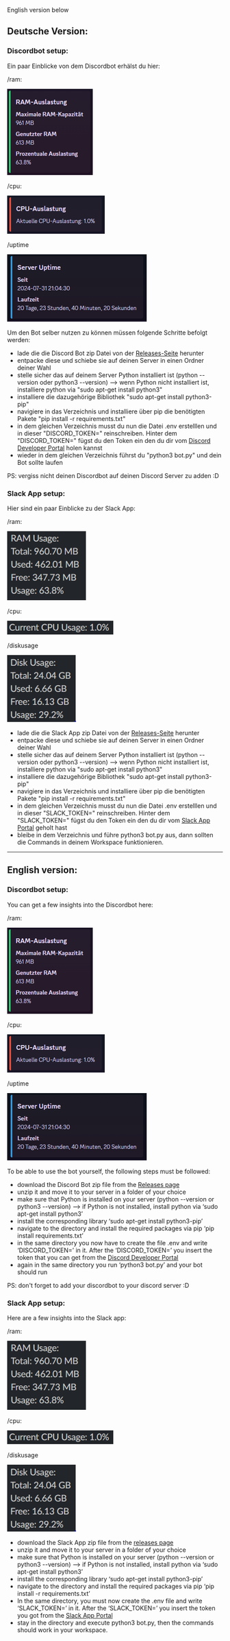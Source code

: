 English version below

## Deutsche Version:

### Discordbot setup:

Ein paar Einblicke von dem Discordbot erhälst du hier: 

/ram: 

![RAM](example_pics/RAM.png)

/cpu:

![CPU](example_pics/CPU.png)

/uptime

![uptime](example_pics/uptime.png)

Um den Bot selber nutzen zu können müssen folgende Schritte befolgt werden:
- lade die die Discord Bot zip Datei von der [Releases-Seite](https://github.com/PaccoTheTaco/Server_Monitoring/releases) herunter
- entpacke diese und schiebe sie auf deinen Server in einen Ordner deiner Wahl
- stelle sicher das auf deinem Server Python installiert ist (python --version oder python3 --version) --> wenn Python nicht installiert ist, installiere python via "sudo apt-get install python3"
- installiere die dazugehörige Bibliothek "sudo apt-get install python3-pip"
- navigiere in das Verzeichnis und installiere über pip die benötigten Pakete "pip install -r requirements.txt"
- in dem gleichen Verzeichnis musst du nun die Datei .env erstelllen und in dieser "DISCORD_TOKEN=" reinschreiben. Hinter dem "DISCORD_TOKEN=" fügst du den Token ein den du dir vom [Discord Developer Portal](https://discord.com/developers/applications) holen kannst
- wieder in dem gleichen Verzeichnis führst du "python3 bot.py" und dein Bot sollte laufen 

PS: vergiss nicht deinen Discordbot auf deinen Discord Server zu adden :D

### Slack App setup:

Hier sind ein paar Einblicke zu der Slack App: 

/ram: 

![RAM](example_pics/slack_RAM.png)

/cpu:

![CPU](example_pics/slack_CPU.png)

/diskusage

![uptime](example_pics/diskusage.png)

- lade die die Slack App zip Datei von der [Releases-Seite](https://github.com/PaccoTheTaco/Server_Monitoring/releases) herunter
- entpacke diese und schiebe sie auf deinen Server in einen Ordner deiner Wahl
- stelle sicher das auf deinem Server Python installiert ist (python --version oder python3 --version) --> wenn Python nicht installiert ist, installiere python via "sudo apt-get install python3"
- installiere die dazugehörige Bibliothek "sudo apt-get install python3-pip"
- navigiere in das Verzeichnis und installiere über pip die benötigten Pakete "pip install -r requirements.txt"
- in dem gleichen Verzeichnis musst du nun die Datei .env erstelllen und in dieser "SLACK_TOKEN=" reinschreiben. Hinter dem "SLACK_TOKEN=" fügst du den Token ein den du dir vom [Slack App Portal](https://api.slack.com/apps) geholt hast
- bleibe in dem Verzeichnis und führe python3 bot.py aus, dann sollten die Commands in deinem Workspace funktionieren.

---------------------

## English version:

### Discordbot setup:

You can get a few insights into the Discordbot here: 

/ram: 

![RAM](example_pics/RAM.png)

/cpu:

![CPU](example_pics/CPU.png)

/uptime

![uptime](example_pics/uptime.png)

To be able to use the bot yourself, the following steps must be followed:
- download the Discord Bot zip file from the [Releases page](https://github.com/PaccoTheTaco/Server_Monitoring/releases)
- unzip it and move it to your server in a folder of your choice
- make sure that Python is installed on your server (python --version or python3 --version) --> if Python is not installed, install python via ‘sudo apt-get install python3’
- install the corresponding library ‘sudo apt-get install python3-pip’
- navigate to the directory and install the required packages via pip ‘pip install requirements.txt’
- in the same directory you now have to create the file .env and write ‘DISCORD_TOKEN=’ in it. After the ‘DISCORD_TOKEN=’ you insert the token that you can get from the [Discord Developer Portal](https://discord.com/developers/applications)
- again in the same directory you run ‘python3 bot.py’ and your bot should run 

PS: don't forget to add your discordbot to your discord server :D

### Slack App setup:

Here are a few insights into the Slack app: 

/ram: 

![RAM](example_pics/slack_RAM.png)

/cpu:

![CPU](example_pics/slack_CPU.png)

/diskusage

![uptime](example_pics/diskusage.png)

- download the Slack App zip file from the [releases page](https://github.com/PaccoTheTaco/Server_Monitoring/releases)
- unzip it and move it to your server in a folder of your choice
- make sure that Python is installed on your server (python --version or python3 --version) --> if Python is not installed, install python via ‘sudo apt-get install python3’
- install the corresponding library ‘sudo apt-get install python3-pip’
- navigate to the directory and install the required packages via pip ‘pip install -r requirements.txt’
- In the same directory, you must now create the .env file and write ‘SLACK_TOKEN=’ in it. After the ‘SLACK_TOKEN=’ you insert the token you got from the [Slack App Portal](https://api.slack.com/apps)
- stay in the directory and execute python3 bot.py, then the commands should work in your workspace.